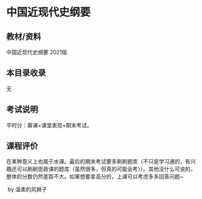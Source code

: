 # 中国近现代史纲要

## 教材/资料

中国近现代史纲要 2021版



## 本目录收录

无



## 考试说明

平时分：慕课+课堂表现+期末考试。



## 课程评价

在某种意义上也属于水课。最后的期末考试要多刷刷题库（不只是学习通的，有兴趣还可以刷刷思政课的题库（虽然很多，但真的可能会考））。其他没什么可说的，整体的分数仍然差距不大。如果想要拿高分的，上课可以考虑多多回答问题~



​																																													by 温柔的风狮子

